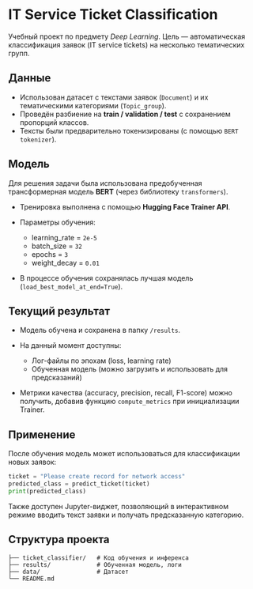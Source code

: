 # IT Service Ticket Classification

Учебный проект по предмету *Deep Learning*. Цель — автоматическая классификация заявок (IT service tickets) на несколько тематических групп.

## Данные

* Использован датасет с текстами заявок (`Document`) и их тематическими категориями (`Topic_group`).
* Проведён разбиение на **train / validation / test** с сохранением пропорций классов.
* Тексты были предварительно токенизированы (с помощью `BERT tokenizer`).

## Модель

Для решения задачи была использована предобученная трансформерная модель **BERT** (через библиотеку `transformers`).

* Тренировка выполнена с помощью **Hugging Face Trainer API**.
* Параметры обучения:

  * learning_rate = `2e-5`
  * batch_size = `32`
  * epochs = `3`
  * weight_decay = `0.01`
* В процессе обучения сохранялась лучшая модель (`load_best_model_at_end=True`).

## Текущий результат

* Модель обучена и сохранена в папку `/results`.
* На данный момент доступны:

  * Лог-файлы по эпохам (loss, learning rate)
  * Обученная модель (можно загрузить и использовать для предсказаний)
* Метрики качества (accuracy, precision, recall, F1-score) можно получить, добавив функцию `compute_metrics` при инициализации Trainer.

## Применение

После обучения модель может использоваться для классификации новых заявок:

```python
ticket = "Please create record for network access"
predicted_class = predict_ticket(ticket)
print(predicted_class)
```

Также доступен Jupyter-виджет, позволяющий в интерактивном режиме вводить текст заявки и получать предсказанную категорию.

## Структура проекта

```
├── ticket_classifier/   # Код обучения и инференса
├── results/             # Обученная модель, логи
├── data/                # Датасет
└── README.md
```

